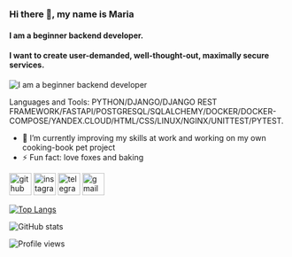 ### Hi there 👋, my name is Maria
#### I am a beginner backend developer.
#### I want to create user-demanded, well-thought-out, maximally secure services.
![I am a beginner backend developer](https://images.wallpaperscraft.ru/image/single/lisa_risunok_fon_yazyk_66520_2560x1080.jpg)


Languages and Tools: PYTHON/DJANGO/DJANGO REST FRAMEWORK/FASTAPI/POSTGRESQL/SQLALCHEMY/DOCKER/DOCKER-COMPOSE/YANDEX.CLOUD/HTML/CSS/LINUX/NGINX/UNITTEST/PYTEST.

- 🔭 I’m currently improving my skills at work and working on my own cooking-book pet project 
- ⚡ Fun fact: love foxes and baking 


[<img src='https://cdn.jsdelivr.net/npm/simple-icons@3.0.1/icons/github.svg' alt='github' height='40'>](https://github.com/Maliarda)  [<img src='https://cdn.jsdelivr.net/npm/simple-icons@3.0.1/icons/instagram.svg' alt='instagram' height='40'>](https://www.instagram.com/marie_maliarda/)  [<img src='https://cdn.jsdelivr.net/npm/simple-icons@3.0.1/icons/telegram.svg' alt='telegram' height='40'>](marie_maliarda)  [<img src='https://cdn.jsdelivr.net/npm/simple-icons@3.0.1/icons/gmail.svg' alt='gmail' height='40'>](m4ria.pirogova@gmail.com)  

[![Top Langs](https://github-readme-stats.vercel.app/api/top-langs/?username=Maliarda)](https://github.com/anuraghazra/github-readme-stats)

![GitHub stats](https://github-readme-stats.vercel.app/api?username=Maliarda&show_icons=true&count_private=true)  

![Profile views](https://gpvc.arturio.dev/Maliarda)  
